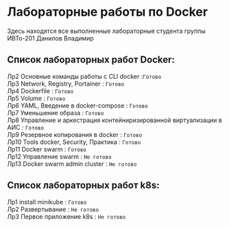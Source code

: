 # Лабораторные работы по Docker
Здесь находятся все выполненные лабораторные студента группы ИВТо-201 
Данилов Владимир

## Список лабораторных работ Docker:   
Лр2 Основные команды работы с CLI docker :`Готово`     
Лр3 Network, Registry, Portainer : `Готово`    
Лр4 Dockerfile : `Готово`     
Лр5 Volume : `Готово`    
Лр6 YAML, Введение в docker-compose : `Готово`    
Лр7 Уменьшение образа : `Готово`    
Лр8 Управление и аркестрация контейниризированной виртуализации в АИС : `Готово`    
Лр9 Резервное копирования в docker : `Готово`    
Лр10 Tools docker, Security, Практика : `Готово`    
Лр11 Docker swarm : `Готово`    
Лр12 Управление swarm : `Не готово`    
Лр13 Docker swarm admin cluster : `Не готово`    
       
## Список лабораторных работ k8s:    
Лр1 install minikube : `Готово`    
Лр2 Развертывание : `Не готово`   
Лр3  Первое приложение k8s : `Не готово`   
